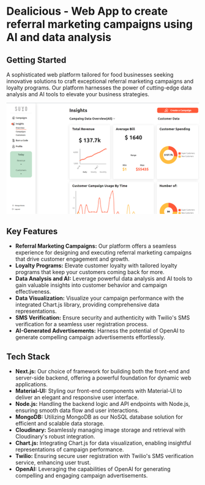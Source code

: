 # Dealicious - Web App to create referral marketing campaigns using AI and data analysis

## Getting Started
A sophisticated web platform tailored for food businesses seeking innovative solutions to craft exceptional referral marketing campaigns and loyalty programs. Our platform harnesses the power of cutting-edge data analysis and AI tools to elevate your business strategies.

![Dealicious platform](dealicious_2.png)


## Key Features
- **Referral Marketing Campaigns:** Our platform offers a seamless experience for designing and executing referral marketing campaigns that drive customer engagement and growth.
- **Loyalty Programs:** Elevate customer loyalty with tailored loyalty programs that keep your customers coming back for more.
- **Data Analysis and AI:** Leverage powerful data analysis and AI tools to gain valuable insights into customer behavior and campaign effectiveness.
- **Data Visualization:** Visualize your campaign performance with the integrated Chart.js library, providing comprehensive data representations.
- **SMS Verification:** Ensure security and authenticity with Twilio's SMS verification for a seamless user registration process.
- **AI-Generated Advertisements:** Harness the potential of OpenAI to generate compelling campaign advertisements effortlessly.

## Tech Stack
- **Next.js:** Our choice of framework for building both the front-end and server-side backend, offering a powerful foundation for dynamic web applications.
- **Material-UI:** Styling our front-end components with Material-UI to deliver an elegant and responsive user interface.
- **Node.js:** Handling the backend logic and API endpoints with Node.js, ensuring smooth data flow and user interactions.
- **MongoDB:** Utilizing MongoDB as our NoSQL database solution for efficient and scalable data storage.
- **Cloudinary:** Seamlessly managing image storage and retrieval with Cloudinary's robust integration.
- **Chart.js:** Integrating Chart.js for data visualization, enabling insightful representations of campaign performance.
- **Twilio:** Ensuring secure user registration with Twilio's SMS verification service, enhancing user trust.
- **OpenAI:** Leveraging the capabilities of OpenAI for generating compelling and engaging campaign advertisements.
